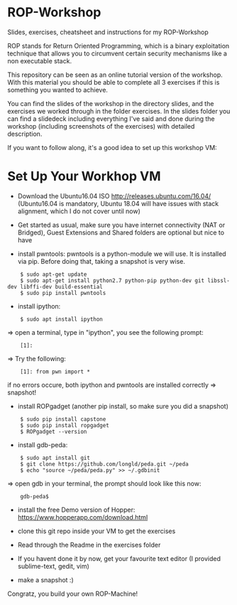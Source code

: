 # ROP-Workshop
Slides, exercises, cheatsheet and instructions for my ROP-Workshop 


ROP stands for Return Oriented Programming, which is a binary exploitation technique
that allows you to circumvent certain security mechanisms like a non executable stack.

This repository can be seen as an online tutorial version of the workshop.
With this material you should be able to complete all 3 exercises if this is something
you wanted to achieve.

You can find the slides of the workshop in the directory slides, and the exercises we 
worked through in the folder exercises. 
In the slides folder you can find a slidedeck including everything I've said and
done during the workshop (including screenshots of the exercises) with detailed 
description. 

If you want to follow along, it's a good idea to set up this workshop VM:


Set Up Your Workhop VM
======================

- Download the Ubuntu16.04 ISO http://releases.ubuntu.com/16.04/ (Ubuntu16.04 is mandatory, 
  Ubuntu 18.04 will have issues with stack alignment, which I do not cover until now)

- Get started as usual, make sure you have internet connectivity (NAT or Bridged), Guest
  Extensions and Shared folders are optional but nice to have

- install pwntools:
  pwntools is a python-module we will use. 
  It is installed via pip. Before doing that, taking a snapshot is very wise. 
```
	$ sudo apt-get update
	$ sudo apt-get install python2.7 python-pip python-dev git libssl-dev libffi-dev build-essential
	$ sudo pip install pwntools
```

- install ipython:
```
	$ sudo apt install ipython
```
=> open a terminal, type in "ipython", you see the following prompt: 
```
	[1]:
```
=> Try the following: 
```
 	[1]: from pwn import * 
```
  if no errors occure, both ipython and pwntools are installed correctly => snapshot!


- install ROPgadget (another pip install, so make sure you did a snapshot)
```
	$ sudo pip install capstone
	$ sudo pip install ropgadget
	$ ROPgadget --version
```


- install gdb-peda:
```
	$ sudo apt install git
	$ git clone https://github.com/longld/peda.git ~/peda
	$ echo "source ~/peda/peda.py" >> ~/.gdbinit
```
=> open gdb in your terminal, the prompt should look like this now: 
```
	gdb-peda$ 
```

- install the free Demo version of Hopper: https://www.hopperapp.com/download.html

- clone this git repo inside your VM to get the exercises
- Read through the Readme in the exercises folder

- If you havent done it by now, get your favourite text editor (I provided sublime-text, gedit, vim)
- make a snapshot :) 

Congratz, you build your own ROP-Machine!




